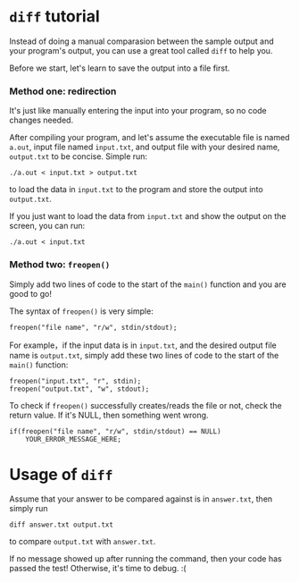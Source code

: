 # `diff` tutorial

Instead of doing a manual comparasion between the sample output and your program's 
output, you can use a great tool called `diff` to help you.

Before we start, let's learn to save the output into a file first.

### Method one: redirection

It's just like manually entering the input into your program, so no code changes
needed.

After compiling your program, and let's assume the executable file is named `a.out`,
input file named `input.txt`, and output file with your desired name, `output.txt` to be
concise. Simple run:
```
./a.out < input.txt > output.txt
```
to load the data in `input.txt` to the program and store the output into `output.txt`.

If you just want to load the data from `input.txt` and show the output on the screen, you can run:
```
./a.out < input.txt
```

### Method two: `freopen()`

Simply add two lines of code to the start of the `main()` function and you are good to go! 

The syntax of `freopen()` is very simple:
```
freopen("file name", "r/w", stdin/stdout);
```

For example，if the input data is in `input.txt`, and the desired output file name is `output.txt`,
simply add these two lines of code to the start of the `main()` function:
```
freopen("input.txt", "r", stdin);
freopen("output.txt", "w", stdout);
```

To check if `freopen()` successfully creates/reads the file or not, check the return 
value. If it's NULL, then something went wrong.
```
if(freopen("file name", "r/w", stdin/stdout) == NULL)
    YOUR_ERROR_MESSAGE_HERE;
```

# Usage of `diff` 

Assume that your answer to be compared against is in `answer.txt`, then simply run
```
diff answer.txt output.txt
```
to compare `output.txt` with `answer.txt`.

If no message showed up after running the command, then your code has passed the test!
Otherwise, it's time to debug. :(
